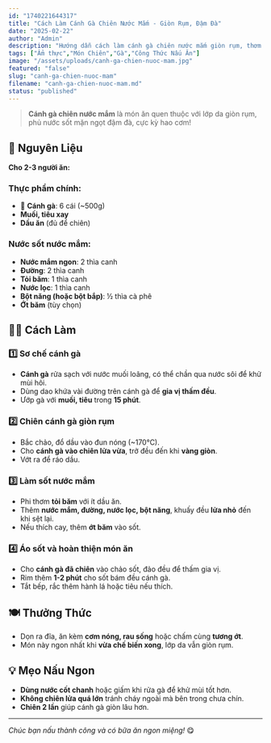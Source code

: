 ```yaml
---
id: "1740221644317"
title: "Cách Làm Cánh Gà Chiên Nước Mắm - Giòn Rụm, Đậm Đà"
date: "2025-02-22"
author: "Admin"
description: "Hướng dẫn cách làm cánh gà chiên nước mắm giòn rụm, thơm ngon, đậm đà đưa cơm."
tags: ["Ẩm thực","Món Chiên","Gà","Công Thức Nấu Ăn"]
image: "/assets/uploads/canh-ga-chien-nuoc-mam.jpg"
featured: "false"
slug: "canh-ga-chien-nuoc-mam"
filename: "canh-ga-chien-nuoc-mam.md"
status: "published"
---
```

> **Cánh gà chiên nước mắm** là món ăn quen thuộc với lớp da giòn rụm, phủ nước sốt mặn ngọt đậm đà, cực kỳ hao cơm!

## 🛒 Nguyên Liệu  

**Cho 2-3 người ăn:**  

### Thực phẩm chính:  
- 🍗 **Cánh gà**: 6 cái (~500g)  
- **Muối, tiêu xay**  
- **Dầu ăn** (đủ để chiên)  

### Nước sốt nước mắm:  
- **Nước mắm ngon**: 2 thìa canh  
- **Đường**: 2 thìa canh  
- **Tỏi băm**: 1 thìa canh  
- **Nước lọc**: 1 thìa canh  
- **Bột năng (hoặc bột bắp)**: ½ thìa cà phê  
- **Ớt băm** (tùy chọn)  

## 👩‍🍳 Cách Làm  

### 1️⃣ Sơ chế cánh gà  
- **Cánh gà** rửa sạch với nước muối loãng, có thể chần qua nước sôi để khử mùi hôi.  
- Dùng dao khứa vài đường trên cánh gà để **gia vị thấm đều**.  
- Ướp gà với **muối, tiêu** trong **15 phút**.  

### 2️⃣ Chiên cánh gà giòn rụm  
- Bắc chảo, đổ dầu vào đun nóng (~170°C).  
- Cho **cánh gà vào chiên lửa vừa**, trở đều đến khi **vàng giòn**.  
- Vớt ra để ráo dầu.  

### 3️⃣ Làm sốt nước mắm  
- Phi thơm **tỏi băm** với ít dầu ăn.  
- Thêm **nước mắm, đường, nước lọc, bột năng**, khuấy đều **lửa nhỏ** đến khi sệt lại.  
- Nếu thích cay, thêm **ớt băm** vào sốt.  

### 4️⃣ Áo sốt và hoàn thiện món ăn  
- Cho **cánh gà đã chiên** vào chảo sốt, đảo đều để thấm gia vị.  
- Rim thêm **1-2 phút** cho sốt bám đều cánh gà.  
- Tắt bếp, rắc thêm hành lá hoặc tiêu nếu thích.  

## 🍽️ Thưởng Thức  

- Dọn ra đĩa, ăn kèm **cơm nóng, rau sống** hoặc chấm cùng **tương ớt**.  
- Món này ngon nhất khi **vừa chế biến xong**, lớp da vẫn giòn rụm.  

## 💡 Mẹo Nấu Ngon  

- **Dùng nước cốt chanh** hoặc giấm khi rửa gà để khử mùi tốt hơn.  
- **Không chiên lửa quá lớn** tránh cháy ngoài mà bên trong chưa chín.  
- **Chiên 2 lần** giúp cánh gà giòn lâu hơn.  

---

*Chúc bạn nấu thành công và có bữa ăn ngon miệng!* 😋